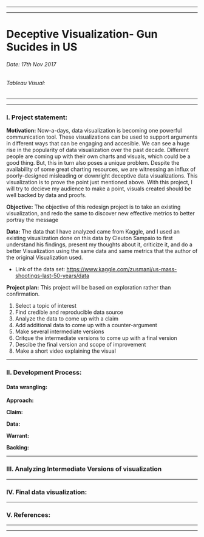 ******************************************************************************************************************************
******************************************************************************************************************************

# Deceptive Visualization- Gun Sucides in US 

###### Date: 17th Nov 2017                                                                                                     
###### Tableau Visual: 

******************************************************************************************************************************
******************************************************************************************************************************


### I.	Project statement: 

**Motivation:**
Now-a-days, data visualization is becoming one powerful communication tool. These visualizations can be used to support arguments in different ways that can be engaging and accesible.
We can see a huge rise in the popularity of data visualization over the past decade. Different people are coming up with their own charts and visuals, which could be a good thing. But, this in turn also poses a unique problem. Despite the availability of some great charting resources, we are witnessing an influx of poorly-designed misleading  or downright deceptive data visualizations.
This visualization is to prove the point just mentioned above. With this project, I will try to decieve my audience to make a point, visuals created should be well backed by data and proofs.

**Objective:** 
The objective of this redesign project is to take an existing visualization, and redo the same to discover new effective metrics to better portray the message

**Data:**
The data that I have analyzed came from Kaggle, and I used an existing visualization done on this data by Cleuton Sampaio to first understand his findings, present my thoughts about it, criticize it, and do a better Visualization using the same data and same metrics that the author of the original Visualization used.

* Link of the data set: https://www.kaggle.com/zusmani/us-mass-shootings-last-50-years/data 

**Project plan:**
This project will be based on exploration rather than confirmation.

1.	Select a topic of interest 
2.	Find credible and reproducible data source 
3.  Analyze the data to come up with a claim 
4.  Add additional data to come up with a counter-argument 
5.	Make several intermediate versions 
6.	Critque the intermediate versions to come up with a final version 
8.	Descibe the final version and scope of improvement 
9.	Make a short video explaining the visual 

******************************************************************************************************************************

### II. 	Development Process:  

#### Data wrangling:  

**Approach:** 

**Claim:** 

**Data:**

**Warrant:**

**Backing:** 

******************************************************************************************************************************

### III.	 Analyzing Intermediate Versions of visualization 

******************************************************************************************************************************

### IV.	Final data visualization:

******************************************************************************************************************************

### V. References:

******************************************************************************************************************************
******************************************************************************************************************************



